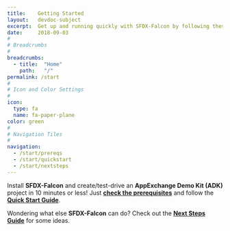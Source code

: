```yaml
---
title:    Getting Started
layout:   devdoc-subject
excerpt:  Get up and running quickly with SFDX-Falcon by following these easy steps
date:     2018-09-03
#
# Breadcrumbs
#
breadcrumbs:
  - title:  "Home"
    path:   "/"
permalink: /start
#
# Icon and Color Settings
#
icon:
  type: fa
  name: fa-paper-plane
color: green
#
# Navigation Tiles
#
navigation:
  - /start/prereqs
  - /start/quickstart
  - /start/nextsteps
---
```


Install **SFDX-Falcon** and create/test-drive an **AppExchange Demo Kit (ADK)** project in 10 
minutes or less! Just [**check the prerequisites**](/start/prereqs) and follow the
[**Quick Start Guide**](/start/quickstart).

Wondering what else **SFDX-Falcon** can do? Check out the [**Next Steps Guide**](/start/nextsteps) 
for some ideas.